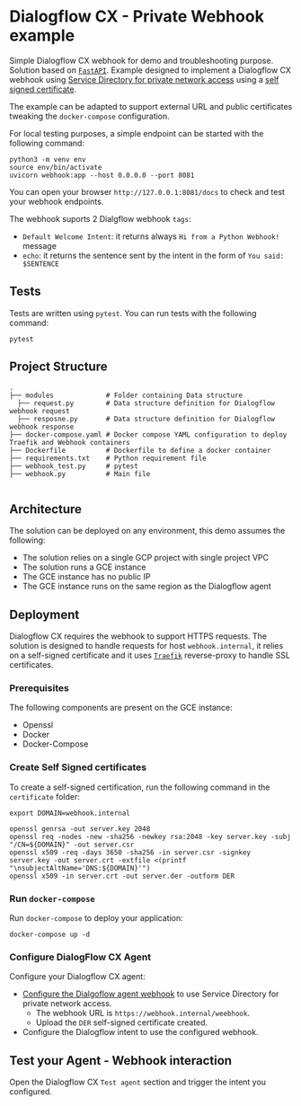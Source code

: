 # Dialogflow CX - Private Webhook example
Simple Dialogflow CX webhook for demo and troubleshooting purpose. Solution based on [`FastAPI`](https://fastapi.tiangolo.com/). Example designed to implement a Dialogflow CX webhook using [Service Directory for private network access](https://cloud.google.com/dialogflow/cx/docs/concept/webhook#sd) using a [self signed certificate](https://cloud.google.com/dialogflow/cx/docs/concept/webhook#https_certificate_verification).

The example can be adapted to support external URL and public certificates tweaking the `docker-compose` configuration.

For local testing purposes, a simple endpoint can be started with the following command:
```
python3 -m venv env
source env/bin/activate
uvicorn webhook:app --host 0.0.0.0 --port 8081
```

You can open your browser `http://127.0.0.1:8081/docs` to check and test your webhook endpoints.

The webhook suports 2 Dialgflow webhook `tags`: 
  - `Default Welcome Intent`: it returns always `Hi from a Python Webhook!` message
  - `echo`: it returns the sentence sent by the intent in the form of `You said: $SENTENCE`

## Tests
Tests are written using `pytest`. You can run tests with the following command:
```
pytest
```

## Project Structure
```
.
├── modules             # Folder containing Data structure
  ├── request.py        # Data structure definition for Dialogflow webhook request
  ├── resposne.py       # Data structure definition for Dialogflow webhook response
├── docker-compose.yaml # Docker compose YAML configuration to deploy Traefik and Webhook containers
├── Dockerfile          # Dockerfile to define a docker container
├── requirements.txt    # Python requirement file
├── webhook_test.py     # pytest
├── webhook.py          # Main file
 
```
## Architecture
The solution can be deployed on any environment, this demo assumes the following:
- The solution relies on a single GCP project with single project VPC
- The solution runs a GCE instance
- The GCE instance has no public IP
- The GCE instance runs on the same region as the Dialogflow agent

## Deployment 
Dialogflow CX requires the webhook to support HTTPS requests. The solution is designed to handle requests for host `webhook.internal`, it relies on a self-signed certificate and it uses [`Traefik`](https://traefik.io/) reverse-proxy to handle SSL certificates.

### Prerequisites
The following components are present on the GCE instance:
- Openssl
- Docker
- Docker-Compose

### Create Self Signed certificates
To create a self-signed certification, run the following command in the `certificate` folder:

```
export DOMAIN=webhook.internal

openssl genrsa -out server.key 2048
openssl req -nodes -new -sha256 -newkey rsa:2048 -key server.key -subj "/CN=${DOMAIN}" -out server.csr
openssl x509 -req -days 3650 -sha256 -in server.csr -signkey server.key -out server.crt -extfile <(printf "\nsubjectAltName='DNS:${DOMAIN}'")
openssl x509 -in server.crt -out server.der -outform DER
```

### Run `docker-compose`
Run `docker-compose` to deploy your application:

```
docker-compose up -d
```

### Configure DialogFlow CX Agent
Configure your Dialogflow CX agent:
- [Configure the Dialgoflow agent webhook](https://cloud.google.com/dialogflow/cx/docs/concept/webhook#sd) to use Service Directory for private network access. 
  - The webhook URL is `https://webhook.internal/weebhook`. 
  - Upload the `DER` self-signed certificate created.
- Configure the Dialogflow intent to use the configured webhook. 

## Test your Agent - Webhook interaction
Open the Dialogflow CX `Test agent` section and trigger the intent you configured.
